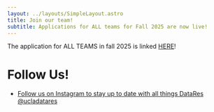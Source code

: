 ```yaml
---
layout: ../layouts/SimpleLayout.astro
title: Join our team!
subtitle: Applications for ALL teams for Fall 2025 are now live!
---
```


The application for ALL TEAMS in fall 2025 is linked [HERE](https://docs.google.com/forms/d/e/1FAIpQLScNtq1lRsCYWVepaKJ7sSJSU6srM0p4IklC1PA3MCKWUFWs4A/viewform)!

# Follow Us!

* [Follow us on Instagram to stay up to date with all things DataRes @ucladatares](https://www.instagram.com/ucladatares/)
